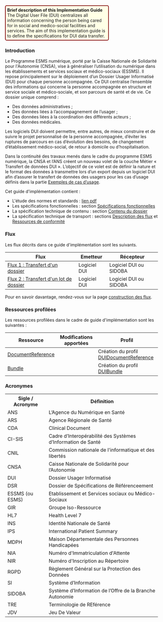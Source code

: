 <p style="padding: 5px; border-radius: 5px; border: 2px solid maroon; background: #ffffe6; width: 65%">
<b>Brief description of this Implementation Guide</b><br>
The Digital User File (DUI) centralizes all information concerning the person being cared for in social and medico-social facilities and services. 
The aim of this implementation guide is to define the specifications for DUI data transfer.
</p>

### Introduction

Le Programme ESMS numérique, porté par la Caisse Nationale de Solidarité pour l'Autonomie (CNSA), vise à généraliser l’utilisation du numérique dans les établissements et services sociaux et médico-sociaux (ESSMS). Il repose principalement sur le déploiement d’un Dossier Usager Informatisé (DUI) pour chaque personne accompagnée. Ce DUI centralise l’ensemble des informations qui concerne la personne accompagnée en structure et service sociale et médico-sociale, et son parcours de santé et de vie. Ce dossier unique comprend :
* Des données administratives ;
* Des données liées à l’accompagnement de l’usager ;
* Des données liées à la coordination des différents acteurs ;
* Des données médicales.

Les logiciels DUI doivent permettre, entre autres, de mieux construire et de suivre le projet personnalisé de la personne accompagnée, d’éviter les ruptures de parcours en cas d’évolution des besoins, de changement d’établissement médico-social, de retour à domicile ou d’hospitalisation. 

Dans la continuité des travaux menés dans le cadre du programme ESMS numérique, la CNSA et l’ANS créent un nouveau volet de la couche Métier « Transfert de données DUI ». L’objectif de ce volet est de définir la nature et le format des données à transmettre lors d’un export depuis un logiciel DUI afin d’assurer le transfert de données des usagers pour les cas d’usage définis dans la partie [Exemples de cas d’usage](cadre_orientations.html#exemples-de-cas-dusage).

Cet guide d'implémentation contient : 
- L'étude des normes et standards : [lien pdf](NormesStandards_TransfertDonneesDUI_V0.1-finale.pdf)
- Les spécifications fonctionnelles : section <a href="cadre_orientations.html"> Spécifications fonctionnelles</a>
- La spécification technique de contenu : section <a href="contenu_dossier.html">Contenu du dossier</a>
- La spécification technique de transport : sections <a href="construction_des_flux.html">Description des flux</a> et <a href="artifacts.html">Ressources de conformité</a>

### Flux

Les flux décrits dans ce guide d'implémentation sont les suivants.

| Flux | Emetteur | Récepteur |
| ----- | ----- | ----- |
| <a href="st_flux1.html">Flux 1 : Transfert d'un dossier</a> | Logiciel DUI | Logiciel DUI ou SIDOBA |
| <a href="st_flux2.html">Flux 2 : Transfert d'un lot de dossier</a> | Logiciel DUI | Logiciel DUI ou SIDOBA |

Pour en savoir davantage, rendez-vous sur la page <a href="construction_des_flux.html">construction des flux</a>.

### Ressources profilées

Les ressources profilées dans le cadre de guide d'implémentation sont les suivantes : 

| Ressource | Modifications apportées | Profil |
| ----- | ----- | ----- |
| <a href="https://hl7.org/fhir/R4/documentreference.html">DocumentReference</a> |  | Création du profil [DUIDocumentReference](StructureDefinition-dui-documentreference.html) |
| <a href="https://hl7.org/fhir/R4/bundle.html">Bundle</a>  |  | Création du profil [DUIBundle](StructureDefinition-dui-bundle.html) |

### Acronymes

<table style="width:100%">
  <tr>
    <th>Sigle / Acronyme</th>
    <th>Définition</th>
  </tr>
  <tr>
    <td>ANS</td>
    <td>L’Agence du Numérique en Santé</td>
  </tr>
  <tr>
    <td>ARS</td>
    <td>Agence Régionale de Santé</td>
  </tr>
  <tr>
    <td>CDA</td>
    <td>Clinical Document</td>
  </tr>
  <tr>
    <td>CI-SIS</td>
    <td>Cadre d’Interopérabilité des Systèmes d’Information de Santé</td>
  </tr>
  <tr>
    <td>CNIL</td>
    <td>Commission nationale de l'informatique et des libertés</td>
  </tr>
  <tr>
    <td>CNSA</td>
    <td>Caisse Nationale de Solidarité pour l’Autonomie</td>
  </tr>
  <tr>
    <td>DUI</td>
    <td>Dossier Usager Informatisé</td>
  </tr>
  <tr>
    <td>DSR</td>
    <td>Dossier de Spécifications de Référenceement</td>
  </tr>
  <tr>
    <td>ESSMS (ou ESMS)</td>
    <td>Etablissement et Services sociaux ou Médico-Sociaux</td>
  </tr>
  <tr>
    <td>GIR</td>
    <td>Groupe Iso-Ressource</td>
  </tr>
  <tr>
    <td>HL7</td>
    <td>Health Level 7</td>
  </tr>
  <tr>
    <td>INS</td>
    <td>Identité Nationale de Santé</td>
  </tr>
  <tr>
    <td>IPS</td>
    <td>International Patient Summary</td>
  </tr>
  <tr>
    <td>MDPH</td>
    <td>Maison Départementale des Personnes Handicapées</td>
  </tr>
  <tr>
    <td>NIA</td>
    <td>Numéro d'Immatriculation d'Attente</td>
  </tr>
  <tr>
    <td>NIR</td>
    <td>Numéro d'Inscription au Répertoire</td>
  </tr>
  <tr>
    <td>RGPD</td>
    <td>Règlement Général sur la Protection des Données</td>
  </tr>
  <tr>
    <td>SI</td>
    <td>Système d’Information</td>
  </tr>
  <tr>
    <td>SIDOBA</td>
    <td>Système d’Information de l’Offre de la Branche Autonomie</td>
  </tr>
  <tr>
    <td>TRE</td>
    <td>Terminologie de REférence</td>
  </tr>
  <tr>
    <td>JDV</td>
    <td>Jeu De Valeur</td>
  </tr>
</table>